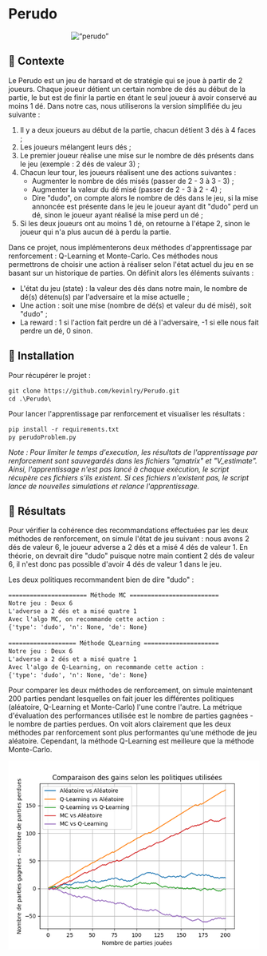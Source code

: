 # Perudo

<img style="display:block;margin-left: auto;margin-right: auto;width: 50%;" src="https://m.media-amazon.com/images/S/aplus-media/vc/33305101-d370-4de8-9f15-1e231e560dc4.__CR0,0,970,600_PT0_SX970_V1___.png" alt= “perudo”>

## :mega: Contexte

Le Perudo est un jeu de harsard et de stratégie qui se joue à partir de 2 joueurs. Chaque joueur détient un certain nombre de dés au début de la partie, le but est de finir la partie en étant le seul joueur à avoir conservé au moins 1 dé. Dans notre cas, nous utiliserons la version simplifiée du jeu suivante :

1. Il y a deux joueurs au début de la partie, chacun détient 3 dés à 4 faces ;
2. Les joueurs mélangent leurs dés ;
3. Le premier joueur réalise une mise sur le nombre de dés présents dans le jeu (exemple : 2 dés de valeur 3) ;
4. Chacun leur tour, les joueurs réalisent une des actions suivantes :
   - Augmenter le nombre de dés misés (passer de 2 - 3 à 3 - 3) ;
   - Augmenter la valeur du dé misé (passer de 2 - 3 à 2 - 4) ;
   - Dire "dudo", on compte alors le nombre de dés dans le jeu, si la mise annoncée est présente dans le jeu le joueur ayant dit "dudo" perd un dé, sinon le joueur ayant réalisé la mise perd un dé ;
3. Si les deux joueurs ont au moins 1 dé, on retourne à l'étape 2, sinon le joueur qui n'a plus aucun dé à perdu la partie.

Dans ce projet, nous implémenterons deux méthodes d'apprentissage par renforcement : Q-Learning et Monte-Carlo. Ces méthodes nous permettrons de choisir une action à réaliser selon l'état actuel du jeu en se basant sur un historique de parties. On définit alors les éléments suivants :

- L'état du jeu (state) : la valeur des dés dans notre main, le nombre de dé(s) détenu(s) par l'adversaire et la mise actuelle ;
- Une action : soit une mise (nombre de dé(s) et valeur du dé misé), soit "dudo" ;
- La reward : 1 si l'action fait perdre un dé à l'adversaire, -1 si elle nous fait perdre un dé, 0 sinon.

## :wrench: Installation

Pour récupérer le projet :
```
git clone https://github.com/kevinlry/Perudo.git
cd .\Perudo\
```

Pour lancer l'apprentissage par renforcement et visualiser les résultats :
```
pip install -r requirements.txt
py perudoProblem.py
```

_Note : Pour limiter le temps d'execution, les résultats de l'apprentissage par renforcement sont sauvegardés dans les fichiers "qmatrix" et "V_estimate". Ainsi, l'apprentissage n'est pas lancé à chaque exécution, le script récupère ces fichiers s'ils existent. Si ces fichiers n'existent pas, le script lance de nouvelles simulations et relance l'apprentissage._

## :link: Résultats

Pour vérifier la cohérence des recommandations effectuées par les deux méthodes de renforcement, on simule l'état de jeu suivant : nous avons 2 dés de valeur 6, le joueur adverse a 2 dés et a misé 4 dés de valeur 1. En théorie, on devrait dire "dudo" puisque notre main contient 2 dés de valeur 6, il n'est donc pas possible d'avoir 4 dés de valeur 1 dans le jeu.

Les deux politiques recommandent bien de dire "dudo" :
```
====================== Méthode MC =========================
Notre jeu : Deux 6
L'adverse a 2 dés et a misé quatre 1
Avec l'algo MC, on recommande cette action :
{'type': 'dudo', 'n': None, 'de': None}

=================== Méthode QLearning =====================
Notre jeu : Deux 6
L'adverse a 2 dés et a misé quatre 1
Avec l'algo de Q-Learning, on recommande cette action :
{'type': 'dudo', 'n': None, 'de': None}
```

Pour comparer les deux méthodes de renforcement, on simule maintenant 200 parties pendant lesquelles on fait jouer les différentes politiques (aléatoire, Q-Learning et Monte-Carlo) l'une contre l'autre. La métrique d'évaluation des performances utilisée est le nombre de parties gagnées - le nombre de parties perdues. On voit alors clairement que les deux méthodes par renforcement sont plus performantes qu'une méthode de jeu aléatoire. Cependant, la méthode Q-Learning est meilleure que la méthode Monte-Carlo.

![comparaison méthodes](/comparaison_methodes.png)
